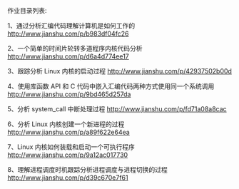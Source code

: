 作业目录列表:

1、通过分析汇编代码理解计算机是如何工作的
http://www.jianshu.com/p/b983df04fc26

2、一个简单的时间片轮转多道程序内核代码分析
http://www.jianshu.com/p/d6a4d774ee17

3、跟踪分析 Linux 内核的启动过程
http://www.jianshu.com/p/42937502b00d

4、使用库函数 API 和 C 代码中嵌入汇编代码两种方式使用同一个系统调用
http://www.jianshu.com/p/9bd465d257da

5、分析 system_call 中断处理过程
http://www.jianshu.com/p/fd71a08a8cac

6、分析 Linux 内核创建一个新进程的过程
http://www.jianshu.com/p/a89f622e64ea

7、Linux 内核如何装载和启动一个可执行程序
http://www.jianshu.com/p/9a12ac017730

8、理解进程调度时机跟踪分析进程调度与进程切换的过程
http://www.jianshu.com/p/d39c670e7f61